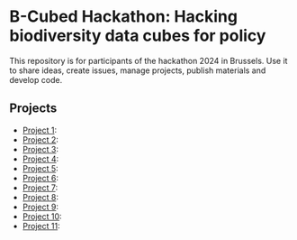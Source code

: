 # B-Cubed Hackathon: Hacking biodiversity data cubes for policy
This repository is for participants of the hackathon 2024 in Brussels. Use it to share ideas, create issues, manage projects, publish materials and develop code.

## Projects

* [Project 1](1):
* [Project 2](2):
* [Project 3](3):
* [Project 4](4):
* [Project 5](5):
* [Project 6](6): 
* [Project 7](7):
* [Project 8](8):
* [Project 9](9):
* [Project 10](10):
* [Project 11](11):
